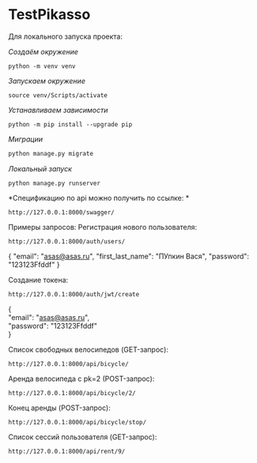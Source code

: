 # TestPikasso

Для локального запуска проекта:

*Создаём окружение*
```
python -m venv venv
```

*Запускаем окружение*
```
source venv/Scripts/activate
```

*Устанавливаем зависимости*
```
python -m pip install --upgrade pip
```

*Миграции*
```python manage.py makemigrations
python manage.py migrate
```

*Локальный запуск*
```
python manage.py runserver
```


*Спецификацию по api можно получить по ссылке: *
```
http://127.0.0.1:8000/swagger/
```

Примеры запросов:
Регистрация нового пользователя:
```
http://127.0.0.1:8000/auth/users/
```
{
    "email": "asas@asas.ru",
    "first_last_name": "ПУпкин Вася",
    "password": "123123Ffddf"
}


Создание токена:
```
http://127.0.0.1:8000/auth/jwt/create
```  
  
{  
    "email": "asas@asas.ru",  
    "password": "123123Ffddf"  
}
  
Список свободных велосипедов (GET-запрос): 
```
http://127.0.0.1:8000/api/bicycle/
```
  
Аренда велосипеда с pk=2 (POST-запрос): 
```
http://127.0.0.1:8000/api/bicycle/2/
```
  
Конец аренды (POST-запрос):
```
http://127.0.0.1:8000/api/bicycle/stop/
```
  
Список сессий пользователя (GET-запрос):
``` 
http://127.0.0.1:8000/api/rent/9/
```